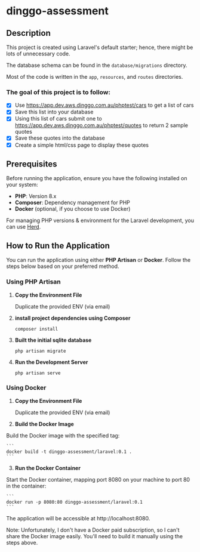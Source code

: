 # dinggo-assessment

## Description

This project is created using Laravel's default starter; hence, there might be lots of unnecessary code.

The database schema can be found in the `database/migrations` directory.

Most of the code is written in the `app`, `resources`, and `routes` directories.

### The goal of this project is to follow:

-   [x] Use https://app.dev.aws.dinggo.com.au/phptest/cars to get a list of cars
-   [x] Save this list into your database
-   [x] Using this list of cars submit one to https://app.dev.aws.dinggo.com.au/phptest/quotes to return 2 sample quotes
-   [x] Save these quotes into the database
-   [x] Create a simple html/css page to display these quotes

## Prerequisites

Before running the application, ensure you have the following installed on your system:

-   **PHP**: Version 8.x
-   **Composer**: Dependency management for PHP
-   **Docker** (optional, if you choose to use Docker)

For managing PHP versions & environment for the Laravel development, you can use [Herd](https://herd.laravel.com/).

## How to Run the Application

You can run the application using either **PHP Artisan** or **Docker**. Follow the steps below based on your preferred method.

### Using PHP Artisan

1. **Copy the Environment File**

    Duplicate the provided ENV (via email)

2. **install project dependencies using Composer**

    ```
    composer install
    ```

3. **Built the initial sqlite database**

    ```
    php artisan migrate
    ```

4. **Run the Development Server**

    ```
    php artisan serve
    ```

### Using Docker

1. **Copy the Environment File**

    Duplicate the provided ENV (via email)

2. **Build the Docker Image**

Build the Docker image with the specified tag:

    ```
    docker build -t dinggo-assessment/laravel:0.1 .
    ```

3. **Run the Docker Container**

Start the Docker container, mapping port 8080 on your machine to port 80 in the container:

    ```
    docker run -p 8080:80 dinggo-assessment/laravel:0.1
    ```

The application will be accessible at http://localhost:8080.

Note: Unfortunately, I don't have a Docker paid subscription, so I can't share the Docker image easily. You'll need to build it manually using the steps above.
